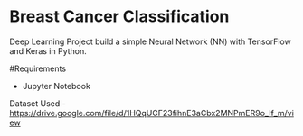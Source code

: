 # Breast Cancer Classification
Deep Learning Project build a simple Neural Network (NN) with TensorFlow and Keras in Python.

#Requirements
- Jupyter Notebook

Dataset Used - https://drive.google.com/file/d/1HQqUCF23fihnE3aCbx2MNPmER9o_If_m/view
